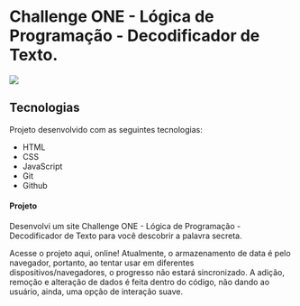 # Challenge ONE - Lógica de Programação - Decodificador de Texto.
<img src="![photo_2023-04-15_11-07-21](https://user-images.githubusercontent.com/108556269/232230247-dc709773-de48-4173-9777-8d35487287ae.jpg)
 ">

## Tecnologias
Projeto desenvolvido com as seguintes tecnologias:

- HTML
- CSS
- JavaScript
- Git
- Github

#### Projeto
Desenvolvi um site Challenge ONE - Lógica de Programação - Decodificador de Texto para você descobrir a palavra secreta.

Acesse o projeto aqui, online!
Atualmente, o armazenamento de data é pelo navegador, portanto, ao tentar usar em diferentes dispositivos/navegadores, o progresso não estará sincronizado. A adição, remoção e alteração de dados é feita dentro do código, não dando ao usuário, ainda, uma opção de interação suave.
